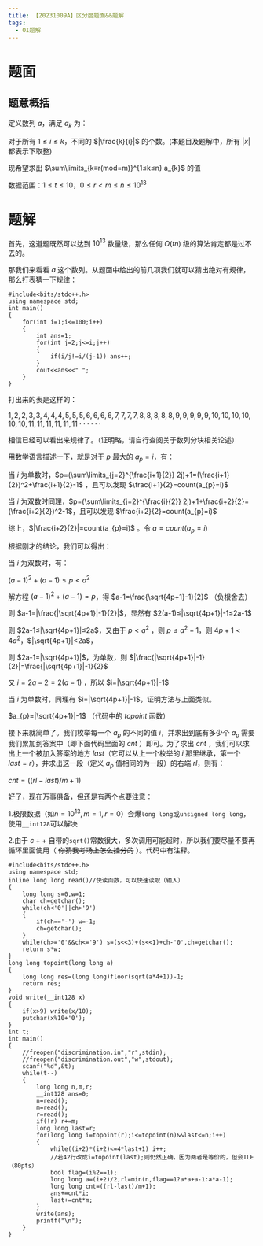 ```yaml
---
title: 【20231009A】区分度题面&&题解
tags:
  - OI题解
---
```

# 题面
## 题意概括
定义数列 $a$，满足 $a_{k}$ 为：

对于所有 $1≤i≤k$，不同的 $|\frac{k}{i}|$ 的个数。(本题目及题解中，所有 $|x|$ 都表示下取整)

现希望求出 $\sum\limits_{k≡r(mod=m)}^{1≤k≤n} a_{k}$ 的值

数据范围：$1≤t≤10，0≤r<m≤n≤10^{13}$
# 题解
首先，这道题既然可以达到 $10^{13}$ 数量级，那么任何 $O(tn)$ 级的算法肯定都是过不去的。

那我们来看看 $a$ 这个数列。从题面中给出的前几项我们就可以猜出绝对有规律，那么打表猜一下规律：
``````
#include<bits/stdc++.h>
using namespace std;
int main()
{
	for(int i=1;i<=100;i++)
	{
		int ans=1;
		for(int j=2;j<=i;j++)
		{
			if(i/j!=i/(j-1)) ans++;
		}
		cout<<ans<<" ";
	}
}
``````
打出来的表是这样的：

$1,2,2,3,3,4,4,4,5,5,5,6,6,6,6,7,7,7,7,8,8,8,8,8,9,9,9,9,9,10,10,10,10,10,10,11,11,11,11,11,11\cdot\cdot\cdot\cdot\cdot\cdot$

相信已经可以看出来规律了。（证明略，请自行查阅关于数列分块相关论述）

用数学语言描述一下，就是对于 $p$ 最大的 $a_{p}=i$，有：

当 $i$ 为单数时，$p=(\sum\limits_{j=2}^{\frac{i+1}{2}} 2j)+1=(\frac{i+1}{2})^2+\frac{i+1}{2}-1$ ，且可以发现 $\frac{i+1}{2}=count(a_{p}=i)$ 

当 $i$ 为双数时同理，$p=(\sum\limits_{j=2}^{\frac{i}{2}} 2j)+1+\frac{i+2}{2}=(\frac{i+2}{2})^2-1$，且可以发现 $\frac{i+2}{2}=count(a_{p}=i)$ 

综上，$|\frac{i+2}{2}|=count(a_{p}=i)$ 。令 $a=count(a_{p}=i)$

根据刚才的结论，我们可以得出：

当 $i$ 为双数时，有：

$(a-1)^2+(a-1)≤p<a^2$

解方程 $(a-1)^2+(a-1)=p$，得 $a-1=\frac{\sqrt{4p+1}-1}{2}$ （负根舍去）

则 $a-1=|\frac{|\sqrt{4p+1}|-1}{2}|$，显然有 $2(a-1)≤|\sqrt{4p+1}|-1≤2a-1$

则 $2a-1≤|\sqrt{4p+1}|≤2a$，又由于 $p<a^2$ ，则 $p≤a^2-1$，则 $4p+1<4a^2$，$|\sqrt{4p+1}|<2a$，

则 $2a-1=|\sqrt{4p+1}|$，为单数，则 $|\frac{|\sqrt{4p+1}|-1}{2}|=\frac{|\sqrt{4p+1}|-1}{2}$

又 $i=2a-2=2(a-1)$ ，所以 $i=|\sqrt{4p+1}|-1$

当 $i$ 为单数时，同理有 $i=|\sqrt{4p+1}|-1$，证明方法与上面类似。

$a_{p}=|\sqrt{4p+1}|-1$ （代码中的 $topoint$ 函数）

接下来就简单了。我们枚举每一个 $a_{p}$ 的不同的值 $i$，并求出到底有多少个 $a_{p}$ 需要我们累加到答案中（即下面代码里面的 $cnt$ ）即可。为了求出 $cnt$ ，我们可以求出上一个被加入答案的地方 $last$（它可以从上一个枚举的 $i$ 那里继承，第一个 $last=r$），并求出这一段（定义 $a_{p}$ 值相同的为一段）的右端 $rl$，则有：

$cnt=((rl-last)/m+1)$ 

好了，现在万事俱备，但还是有两个点要注意：

1.极限数据（如$n=10^{13},m=1,r=0$）会爆`long long`或`unsigned long long`，使用`__int128`可以解决

2.由于 $c++$ 自带的`sqrt()`常数很大，多次调用可能超时，所以我们要尽量不要再循环里面使用（ ~~你猜我考场上怎么挂分的~~ ）。代码中有注释。
``````
#include<bits/stdc++.h>
using namespace std;
inline long long read()//快读函数，可以快速读取（输入） 
{
	long long s=0,w=1;
	char ch=getchar();
	while(ch<'0'||ch>'9')
	{
		if(ch=='-') w=-1;
		ch=getchar();
	} 
	while(ch>='0'&&ch<='9') s=(s<<3)+(s<<1)+ch-'0',ch=getchar();
	return s*w;
}
long long topoint(long long a)
{
	long long res=(long long)floor(sqrt(a*4+1))-1;
	return res;
}
void write(__int128 x)
{
	if(x>9) write(x/10);
	putchar(x%10+'0');
}
int t;
int main()
{
	//freopen("discrimination.in","r",stdin);
	//freopen("discrimination.out","w",stdout);
	scanf("%d",&t);
	while(t--)
	{
		long long n,m,r;
		__int128 ans=0;
		n=read();
		m=read();
		r=read();
		if(!r) r+=m;
		long long last=r;
		for(long long i=topoint(r);i<=topoint(n)&&last<=n;i++)
		{
			while((i+2)*(i+2)<=4*last+1) i++;
			//若42行改成i=topoint(last);则仍然正确，因为两者是等价的，但会TLE（80pts）
			bool flag=(i%2==1);
			long long a=(i+2)/2,rl=min(n,flag==1?a*a+a-1:a*a-1);
			long long cnt=((rl-last)/m+1);
			ans+=cnt*i;
			last+=cnt*m;
		}
		write(ans);
		printf("\n");
	}
}
``````

